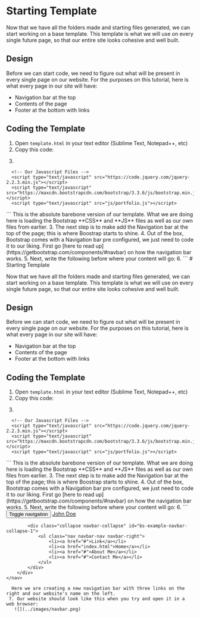 # Starting Template

Now that we have all the folders made and starting files generated, we can start working on a base template. This template is what we will use on every single future page, so that our entire site looks cohesive and well built.

## Design

Before we can start code, we need to figure out what will be present in every single page on our website. For the purposes on this tutorial, here is what every page in our site will have:

* Navigation bar at the top
* Contents of the page
* Footer at the bottom with links

## Coding the Template

 1. Open ```template.html``` in your text editor (Sublime Text, Notepad++, etc)
 2. Copy this code:
   3. ```
  <!DOCTYPE html>
  <html>
  <head>
      <meta charset="utf-8">
      <meta http-equiv="X-UA-Compatible" content="IE=edge">
      <title>John Doe Personal Site</title>
      <link href="https://maxcdn.bootstrapcdn.com/bootstrap/3.3.6/css/bootstrap.min.css" rel="stylesheet">
      <link rel="stylesheet" href="css/portfolio.css">
  </head>
  <body>
      <!-- This is where our page's content will go -->

      <!-- Our Javascript Files -->
      <script type="text/javascript" src="https://code.jquery.com/jquery-2.2.3.min.js"></script>
      <script type="text/javascript" src="https://maxcdn.bootstrapcdn.com/bootstrap/3.3.6/js/bootstrap.min.js"></script>
      <script type="text/javascript" src="js/portfolio.js"></script>
  </body>
  </html>
  ```
   This is the absolute barebone version of our template. What we are doing here is loading the Bootstrap **CSS** and **JS** files as well as our own files from earlier.
 3. The next step is to make add the Navigation bar at the top of the page; this is where Boostrap starts to shine. 
 4. Out of the box, Bootstrap comes with a Navigation bar pre configured, we just need to code it to our liking. First go [here to read up](https://getbootstrap.com/components/#navbar) on how the navigation bar works.
 5. Next, write the following before where your content will go:
   6. ```
# Starting Template

Now that we have all the folders made and starting files generated, we can start working on a base template. This template is what we will use on every single future page, so that our entire site looks cohesive and well built.

## Design

Before we can start code, we need to figure out what will be present in every single page on our website. For the purposes on this tutorial, here is what every page in our site will have:

* Navigation bar at the top
* Contents of the page
* Footer at the bottom with links

## Coding the Template

 1. Open ```template.html``` in your text editor (Sublime Text, Notepad++, etc)
 2. Copy this code:
   3. ```
  <!DOCTYPE html>
  <html>
  <head>
      <meta charset="utf-8">
      <meta http-equiv="X-UA-Compatible" content="IE=edge">
      <title>John Doe Personal Site</title>
      <link href="https://maxcdn.bootstrapcdn.com/bootstrap/3.3.6/css/bootstrap.min.css" rel="stylesheet">
      <link rel="stylesheet" href="css/portfolio.css">
  </head>
  <body>
      <!-- This is where our page's content will go -->

      <!-- Our Javascript Files -->
      <script type="text/javascript" src="https://code.jquery.com/jquery-2.2.3.min.js"></script>
      <script type="text/javascript" src="https://maxcdn.bootstrapcdn.com/bootstrap/3.3.6/js/bootstrap.min.js"></script>
      <script type="text/javascript" src="js/portfolio.js"></script>
  </body>
  </html>
  ```
   This is the absolute barebone version of our template. What we are doing here is loading the Bootstrap **CSS** and **JS** files as well as our own files from earlier.
 3. The next step is to make add the Navigation bar at the top of the page; this is where Boostrap starts to shine. 
 4. Out of the box, Bootstrap comes with a Navigation bar pre configured, we just need to code it to our liking. First go [here to read up](https://getbootstrap.com/components/#navbar) on how the navigation bar works.
 5. Next, write the following before where your content will go:
   6. ```
	<nav class="navbar navbar-default">
		<div class="container-fluid">
			<div class="navbar-header">
				<button type="button" class="navbar-toggle collapsed" data-toggle="collapse" data-target="#bs-example-navbar-collapse-1" aria-expanded="false">
					<span class="sr-only">Toggle navigation</span><span class="icon-bar"></span><span class="icon-bar"></span><span class="icon-bar"></span>
				</button>
				<a class="navbar-brand" href="#">John Doe</a>
			</div>

			<div class="collapse navbar-collapse" id="bs-example-navbar-collapse-1">
				<ul class="nav navbar-nav navbar-right">
					<li><a href="#">Link</a></li>
					<li><a href="index.html">Home</a></li>
					<li><a href="#">About Me</a></li>
					<li><a href="#">Contact Me</a></li>
				</ul>
			</div>
		</div>
	</nav>
```
  Here we are creating a new navigation bar with three links on the right and our website's name on the left.
 7. Our website should look like this when you try and open it in a web browser:
   ![](../images/navbar.png)